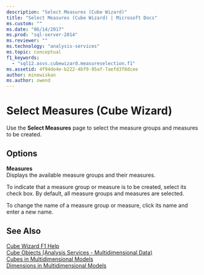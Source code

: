 ```yaml
---
description: "Select Measures (Cube Wizard)"
title: "Select Measures (Cube Wizard) | Microsoft Docs"
ms.custom: ""
ms.date: "06/14/2017"
ms.prod: "sql-server-2014"
ms.reviewer: ""
ms.technology: "analysis-services"
ms.topic: conceptual
f1_keywords: 
  - "sql12.asvs.cubewizard.measureselection.f1"
ms.assetid: 4f94de4e-b222-4bf9-95af-7aefd3f8dcee
author: minewiskan
ms.author: owend
---
```

# Select Measures (Cube Wizard)
  Use the **Select Measures** page to select the measure groups and measures to be created.  
  
## Options  
 **Measures**  
 Displays the available measure groups and their measures.  
  
 To indicate that a measure group or measure is to be created, select its check box. By default, all measure groups and measures are selected.  
  
 To change the name of a measure group or measure, click its name and enter a new name.  
  
## See Also  
 [Cube Wizard F1 Help](cube-wizard-f1-help.md)   
 [Cube Objects &#40;Analysis Services - Multidimensional Data&#41;](multidimensional-models-olap-logical-cube-objects/cube-objects-analysis-services-multidimensional-data.md)   
 [Cubes in Multidimensional Models](multidimensional-models/cubes-in-multidimensional-models.md)   
 [Dimensions in Multidimensional Models](multidimensional-models/dimensions-in-multidimensional-models.md)  
  
  
